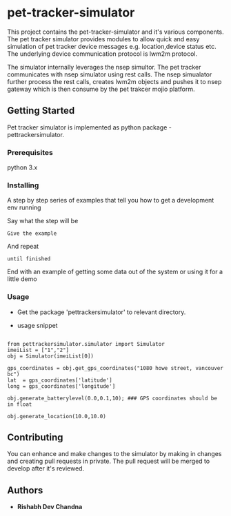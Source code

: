 # pet-tracker-simulator

This project contains the pet-tracker-simulator and it's various components. The pet tracker simulator provides modules to allow quick and easy simulation of pet tracker device messages e.g. location,device status etc. The underlying device communication protocol is lwm2m protocol.

The simulator internally leverages the nsep simultor. The pet tracker communicates with nsep simulator using rest calls. The nsep simualator further process the rest calls, creates lwm2m objects and pushes it to nsep gateway which is then consume by the pet trakcer mojio platform.

## Getting Started

Pet tracker simulator is implemented as python package - pettrackersimulator.

### Prerequisites

python 3.x

### Installing

A step by step series of examples that tell you how to get a development env running

Say what the step will be

```
Give the example
```

And repeat

```
until finished
```

End with an example of getting some data out of the system or using it for a little demo

### Usage

- Get the package 'pettrackersimulator' to relevant directory.

- usage snippet 

```

from pettrackersimulator.simulator import Simulator
imeiList = ["1","2"]
obj = Simulator(imeiList[0])

gps_coordinates = obj.get_gps_coordinates("1080 howe street, vancouver bc")
lat  = gps_coordinates['latitude']
long = gps_coordinates['longitude']

obj.generate_batterylevel(0.0,0.1,10); ### GPS coordinates should be in float

obj.generate_location(10.0,10.0)

```


## Contributing

You can enhance and make changes to the simulator by making in changes and creating pull requests in private. The pull request will be merged to develop after it's reviewed.

## Authors

* **Rishabh Dev Chandna** 


